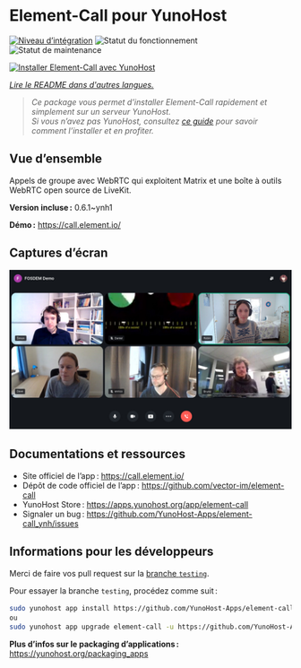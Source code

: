 <!--
Nota bene : ce README est automatiquement généré par <https://github.com/YunoHost/apps/tree/master/tools/readme_generator>
Il NE doit PAS être modifié à la main.
-->

# Element-Call pour YunoHost

[![Niveau d’intégration](https://dash.yunohost.org/integration/element-call.svg)](https://ci-apps.yunohost.org/ci/apps/element-call/) ![Statut du fonctionnement](https://ci-apps.yunohost.org/ci/badges/element-call.status.svg) ![Statut de maintenance](https://ci-apps.yunohost.org/ci/badges/element-call.maintain.svg)

[![Installer Element-Call avec YunoHost](https://install-app.yunohost.org/install-with-yunohost.svg)](https://install-app.yunohost.org/?app=element-call)

*[Lire le README dans d'autres langues.](./ALL_README.md)*

> *Ce package vous permet d’installer Element-Call rapidement et simplement sur un serveur YunoHost.*  
> *Si vous n’avez pas YunoHost, consultez [ce guide](https://yunohost.org/install) pour savoir comment l’installer et en profiter.*

## Vue d’ensemble

Appels de groupe avec WebRTC qui exploitent Matrix et une boîte à outils WebRTC open source de LiveKit.

**Version incluse :** 0.6.1~ynh1

**Démo :** <https://call.element.io/>

## Captures d’écran

![Capture d’écran de Element-Call](./doc/screenshots/screenshot.jpg)

## Documentations et ressources

- Site officiel de l’app : <https://call.element.io/>
- Dépôt de code officiel de l’app : <https://github.com/vector-im/element-call>
- YunoHost Store : <https://apps.yunohost.org/app/element-call>
- Signaler un bug : <https://github.com/YunoHost-Apps/element-call_ynh/issues>

## Informations pour les développeurs

Merci de faire vos pull request sur la [branche `testing`](https://github.com/YunoHost-Apps/element-call_ynh/tree/testing).

Pour essayer la branche `testing`, procédez comme suit :

```bash
sudo yunohost app install https://github.com/YunoHost-Apps/element-call_ynh/tree/testing --debug
ou
sudo yunohost app upgrade element-call -u https://github.com/YunoHost-Apps/element-call_ynh/tree/testing --debug
```

**Plus d’infos sur le packaging d’applications :** <https://yunohost.org/packaging_apps>
